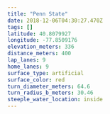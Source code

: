 ```yaml
---
title: "Penn State"
date: 2018-12-06T04:30:27.470Z
tags: []
latitude: 40.8079927
longitude: -77.8509176
elevation_meters: 336
distance_meters: 400
lap_lanes: 9
home_lanes: 9
surface_type: artificial
surface_color: red
turn_diameter_meters: 64.6
turn_radius_b_meters: 30.46
steeple_water_location: inside
---
```

